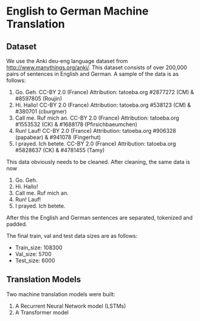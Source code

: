 # English to German Machine Translation

## Dataset

We use the Anki deu-eng language dataset from http://www.manythings.org/anki/. This dataset consists of over 200,000 pairs of sentences in English and German. A sample of the data is as follows:

1. Go.	Geh.	CC-BY 2.0 (France) Attribution: tatoeba.org #2877272 (CM) & #8597805 (Roujin)
2. Hi.	Hallo!	CC-BY 2.0 (France) Attribution: tatoeba.org #538123 (CM) & #380701 (cburgmer)
3. Call me.	Ruf mich an.	CC-BY 2.0 (France) Attribution: tatoeba.org #1553532 (CK) & #1688178 (Pfirsichbaeumchen)
4. Run!	Lauf!	CC-BY 2.0 (France) Attribution: tatoeba.org #906328 (papabear) & #941078 (Fingerhut)
5. I prayed.	Ich betete.	CC-BY 2.0 (France) Attribution: tatoeba.org #5828637 (CK) & #4781455 (Tamy)

This data obviously needs to be cleaned. After cleaning, the same data is now

1. Go.	Geh.
2. Hi.	Hallo!
3. Call me.	Ruf mich an.
4. Run!	Lauf!
5. I prayed.	Ich betete.

After this the English and German sentences are separated, tokenized and padded.

The final train, val and test data sizes are as follows:

* Train_size: 108300
* Val_size: 5700
* Test_size: 6000

## Translation Models

Two machine translation models were built:

1. A Recurrent Neural Network model (LSTMs)
2. A Transformer model

